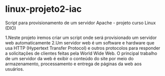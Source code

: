 # linux-projeto2-iac
Script para provisionamento de um servidor Apache - projeto curso Linux (DIO)

1.Neste projeto iremos criar um script onde será provisionado um servidor web automaticamente
2.Um servidor web é um software e hardware que usa HTTP (Hypertext Transfer Protocol) e outros protocolos para responder a solicitações de 
clientes feitas pela World Wide Web. O principal trabalho de um servidor da web é exibir o conteúdo do site por meio do armazenamento, processamento 
e entrega de páginas da web aos usuários.

